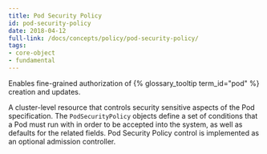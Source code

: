 ```yaml
---
title: Pod Security Policy
id: pod-security-policy
date: 2018-04-12
full-link: /docs/concepts/policy/pod-security-policy/
tags:
- core-object
- fundamental 
---
```

 Enables fine-grained authorization of {% glossary_tooltip term_id="pod" %} creation and updates.

<!--more--> 

A cluster-level resource that controls security sensitive aspects of the Pod specification. The `PodSecurityPolicy` objects define a set of conditions that a Pod must run with in order to be accepted into the system, as well as defaults for the related fields. Pod Security Policy control is implemented as an optional admission controller.

